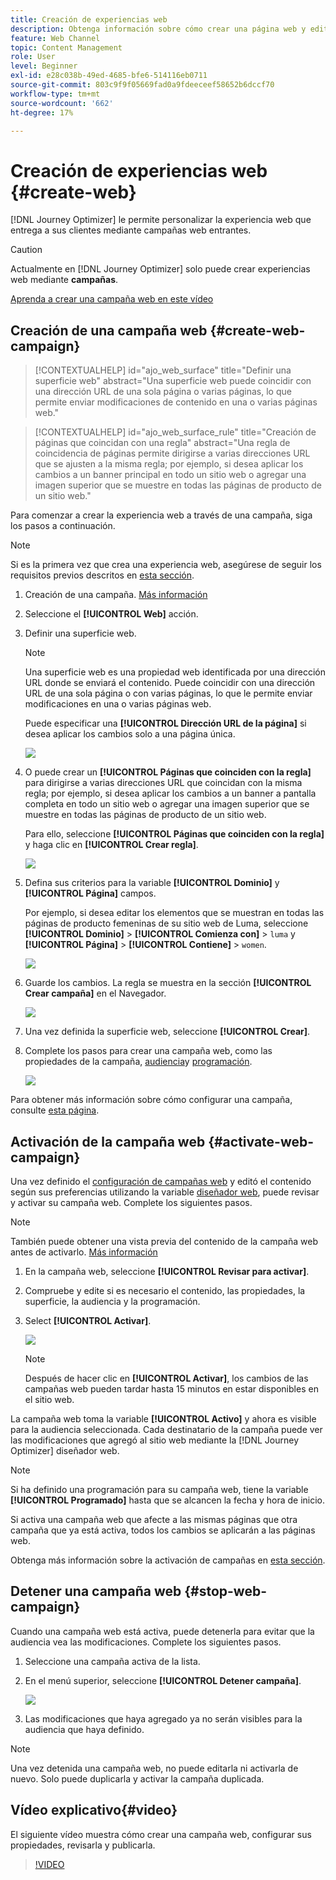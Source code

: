 ```yaml
---
title: Creación de experiencias web
description: Obtenga información sobre cómo crear una página web y editar su contenido en Journey Optimizer
feature: Web Channel
topic: Content Management
role: User
level: Beginner
exl-id: e28c038b-49ed-4685-bfe6-514116eb0711
source-git-commit: 803c9f9f05669fad0a9fdeeceef58652b6dccf70
workflow-type: tm+mt
source-wordcount: '662'
ht-degree: 17%

---
```


# Creación de experiencias web {#create-web}

[!DNL Journey Optimizer] le permite personalizar la experiencia web que entrega a sus clientes mediante campañas web entrantes.

>[!CAUTION]
>
>Actualmente en [!DNL Journey Optimizer] solo puede crear experiencias web mediante **campañas**.

[Aprenda a crear una campaña web en este vídeo](#video)

## Creación de una campaña web {#create-web-campaign}

>[!CONTEXTUALHELP]
>id="ajo_web_surface"
>title="Definir una superficie web"
>abstract="Una superficie web puede coincidir con una dirección URL de una sola página o varias páginas, lo que permite enviar modificaciones de contenido en una o varias páginas web."

>[!CONTEXTUALHELP]
>id="ajo_web_surface_rule"
>title="Creación de páginas que coincidan con una regla"
>abstract="Una regla de coincidencia de páginas permite dirigirse a varias direcciones URL que se ajusten a la misma regla; por ejemplo, si desea aplicar los cambios a un banner principal en todo un sitio web o agregar una imagen superior que se muestre en todas las páginas de producto de un sitio web."

Para comenzar a crear la experiencia web a través de una campaña, siga los pasos a continuación.

>[!NOTE]
>
>Si es la primera vez que crea una experiencia web, asegúrese de seguir los requisitos previos descritos en [esta sección](web-prerequisites.md).

1. Creación de una campaña. [Más información](../campaigns/create-campaign.md)

1. Seleccione el **[!UICONTROL Web]** acción.

1. Definir una superficie web.

   >[!NOTE]
   >
   >Una superficie web es una propiedad web identificada por una dirección URL donde se enviará el contenido. Puede coincidir con una dirección URL de una sola página o con varias páginas, lo que le permite enviar modificaciones en una o varias páginas web.

   Puede especificar una **[!UICONTROL Dirección URL de la página]** si desea aplicar los cambios solo a una página única.

   ![](assets/web-campaign-surface.png)

1. O puede crear un **[!UICONTROL Páginas que coinciden con la regla]** para dirigirse a varias direcciones URL que coincidan con la misma regla; por ejemplo, si desea aplicar los cambios a un banner a pantalla completa en todo un sitio web o agregar una imagen superior que se muestre en todas las páginas de producto de un sitio web.

   Para ello, seleccione **[!UICONTROL Páginas que coinciden con la regla]** y haga clic en **[!UICONTROL Crear regla]**.

   ![](assets/web-campaign-matching-rule.png)

1. Defina sus criterios para la variable **[!UICONTROL Dominio]** y **[!UICONTROL Página]** campos.

   Por ejemplo, si desea editar los elementos que se muestran en todas las páginas de producto femeninas de su sitio web de Luma, seleccione **[!UICONTROL Dominio]** > **[!UICONTROL Comienza con]** > `luma` y **[!UICONTROL Página]** > **[!UICONTROL Contiene]** > `women`.

   ![](assets/web-pages-matching-rule.png)

1. Guarde los cambios. La regla se muestra en la sección **[!UICONTROL Crear campaña]** en el Navegador.

   ![](assets/web-pages-matching-rule-example.png)

1. Una vez definida la superficie web, seleccione **[!UICONTROL Crear]**.

1. Complete los pasos para crear una campaña web, como las propiedades de la campaña, [audiencia](../segment/about-segments.md)y [programación](../campaigns/create-campaign.md#schedule).

   ![](assets/web-campaign-steps.png)

Para obtener más información sobre cómo configurar una campaña, consulte [esta página](../campaigns/get-started-with-campaigns.md).

## Activación de la campaña web {#activate-web-campaign}

Una vez definido el [configuración de campañas web](#configure-web-campaign) y editó el contenido según sus preferencias utilizando la variable [diseñador web](author-web.md), puede revisar y activar su campaña web. Complete los siguientes pasos.

>[!NOTE]
>
>También puede obtener una vista previa del contenido de la campaña web antes de activarlo. [Más información](author-web.md#test-web-campaign)

1. En la campaña web, seleccione **[!UICONTROL Revisar para activar]**.

1. Compruebe y edite si es necesario el contenido, las propiedades, la superficie, la audiencia y la programación.

1. Select **[!UICONTROL Activar]**.

   ![](assets/web-campaign-activate.png)

   >[!NOTE]
   >
   >Después de hacer clic en **[!UICONTROL Activar]**, los cambios de las campañas web pueden tardar hasta 15 minutos en estar disponibles en el sitio web.

La campaña web toma la variable **[!UICONTROL Activo]** y ahora es visible para la audiencia seleccionada. Cada destinatario de la campaña puede ver las modificaciones que agregó al sitio web mediante la [!DNL Journey Optimizer] diseñador web.

>[!NOTE]
>
>Si ha definido una programación para su campaña web, tiene la variable **[!UICONTROL Programado]** hasta que se alcancen la fecha y hora de inicio.
>
>Si activa una campaña web que afecte a las mismas páginas que otra campaña que ya está activa, todos los cambios se aplicarán a las páginas web.

Obtenga más información sobre la activación de campañas en [esta sección](../campaigns/review-activate-campaign.md).

## Detener una campaña web {#stop-web-campaign}

Cuando una campaña web está activa, puede detenerla para evitar que la audiencia vea las modificaciones. Complete los siguientes pasos.

1. Seleccione una campaña activa de la lista.

1. En el menú superior, seleccione **[!UICONTROL Detener campaña]**.

   ![](assets/web-campaign-stop.png)

1. Las modificaciones que haya agregado ya no serán visibles para la audiencia que haya definido.

>[!NOTE]
>
>Una vez detenida una campaña web, no puede editarla ni activarla de nuevo. Solo puede duplicarla y activar la campaña duplicada.

## Vídeo explicativo{#video}

El siguiente vídeo muestra cómo crear una campaña web, configurar sus propiedades, revisarla y publicarla.

>[!VIDEO](https://video.tv.adobe.com/v/3418800/?quality=12&learn=on)